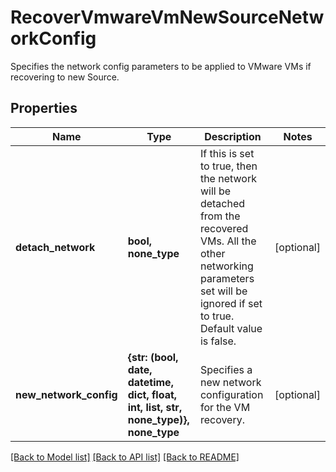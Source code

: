 # RecoverVmwareVmNewSourceNetworkConfig

Specifies the network config parameters to be applied to VMware VMs if recovering to new Source.

## Properties
Name | Type | Description | Notes
------------ | ------------- | ------------- | -------------
**detach_network** | **bool, none_type** | If this is set to true, then the network will be detached from the recovered VMs. All the other networking parameters set will be ignored if set to true. Default value is false. | [optional] 
**new_network_config** | **{str: (bool, date, datetime, dict, float, int, list, str, none_type)}, none_type** | Specifies a new network configuration for the VM recovery. | [optional] 

[[Back to Model list]](../README.md#documentation-for-models) [[Back to API list]](../README.md#documentation-for-api-endpoints) [[Back to README]](../README.md)


